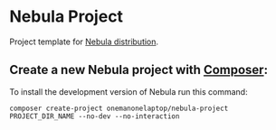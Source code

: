 # Nebula Project

Project template for [Nebula distribution](http://www.drupal.org/project/nebula).


## Create a new Nebula project with [Composer](https://getcomposer.org/download/):

To install the development version of Nebula  run this command:
```
composer create-project onemanonelaptop/nebula-project PROJECT_DIR_NAME --no-dev --no-interaction
```
